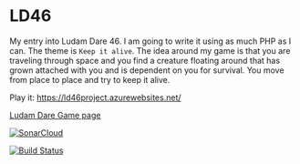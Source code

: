 # LD46
My entry into Ludam Dare 46. I am going to write it using as much PHP as I can. The theme is `Keep it alive`. The idea around my game is that you are traveling through space and you find a creature floating around that has grown attached with you and is dependent on you for survival. You move from place to place and try to keep it alive. 

Play it: https://ld46project.azurewebsites.net/

[Ludam Dare Game page](https://ldjam.com/events/ludum-dare/46/$192200)

[![SonarCloud](https://sonarcloud.io/images/project_badges/sonarcloud-white.svg)](https://sonarcloud.io/dashboard?id=brandonmcclure_LD46)

[![Build Status](https://dev.azure.com/brandonmcclure89/LD46/_apis/build/status/brandonmcclure.LD46?branchName=master)](https://dev.azure.com/brandonmcclure89/LD46/_build/latest?definitionId=11&branchName=master)
